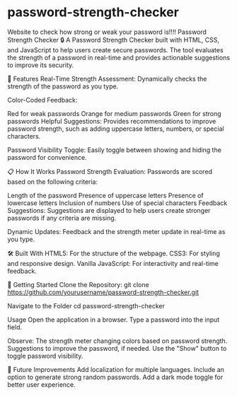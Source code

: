 # password-strength-checker
Website to check how strong or weak your password is!!!!
Password Strength Checker 🔒
A Password Strength Checker built with HTML, CSS, and JavaScript to help users create secure passwords. The tool evaluates the strength of a password in real-time and provides actionable suggestions to improve its security.

🚀 Features
Real-Time Strength Assessment:
Dynamically checks the strength of the password as you type.

Color-Coded Feedback:

Red for weak passwords
Orange for medium passwords
Green for strong passwords
Helpful Suggestions:
Provides recommendations to improve password strength, such as adding uppercase letters, numbers, or special characters.

Password Visibility Toggle:
Easily toggle between showing and hiding the password for convenience.

📋 How It Works
Password Strength Evaluation:
Passwords are scored based on the following criteria:

Length of the password
Presence of uppercase letters
Presence of lowercase letters
Inclusion of numbers
Use of special characters
Feedback Suggestions:
Suggestions are displayed to help users create stronger passwords if any criteria are missing.

Dynamic Updates:
Feedback and the strength meter update in real-time as you type.

🛠️ Built With
HTML5: For the structure of the webpage.
CSS3: For styling and responsive design.
Vanilla JavaScript: For interactivity and real-time feedback.

🎯 Getting Started
Clone the Repository:
git clone https://github.com/yourusername/password-strength-checker.git

Navigate to the Folder
cd password-strength-checker

Usage
Open the application in a browser.
Type a password into the input field.

Observe:
The strength meter changing colors based on password strength.
Suggestions to improve the password, if needed.
Use the "Show" button to toggle password visibility.

🌟 Future Improvements
Add localization for multiple languages.
Include an option to generate strong random passwords.
Add a dark mode toggle for better user experience.

